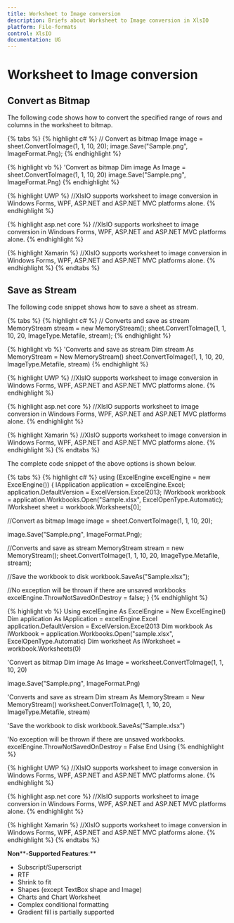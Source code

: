 ```yaml
---
title: Worksheet to Image conversion
description: Briefs about Worksheet to Image conversion in XlsIO
platform: File-formats
control: XlsIO
documentation: UG
---
```


# Worksheet to Image conversion

## Convert as Bitmap

The following code shows how to convert the specified range of rows and columns in the worksheet to bitmap.

{% tabs %}
{% highlight c# %}
// Convert as bitmap
Image image = sheet.ConvertToImage(1, 1, 10, 20);
image.Save("Sample.png", ImageFormat.Png);
{% endhighlight %}

{% highlight vb %}
'Convert as bitmap
Dim image As Image = sheet.ConvertToImage(1, 1, 10, 20)
image.Save("Sample.png", ImageFormat.Png)
{% endhighlight %}

{% highlight UWP %}
//XlsIO supports worksheet to image conversion in Windows Forms, WPF, ASP.NET and ASP.NET MVC platforms alone.
{% endhighlight %}

{% highlight asp.net core %}
//XlsIO supports worksheet to image conversion in Windows Forms, WPF, ASP.NET and ASP.NET MVC platforms alone.
{% endhighlight %}

{% highlight Xamarin %}
//XlsIO supports worksheet to image conversion in Windows Forms, WPF, ASP.NET and ASP.NET MVC platforms alone.
{% endhighlight %}
{% endtabs %}  

## Save as Stream

The following code snippet shows how to save a sheet as stream.

{% tabs %}
{% highlight c# %}
// Converts and save as stream
MemoryStream stream = new MemoryStream();
sheet.ConvertToImage(1, 1, 10, 20, ImageType.Metafile, stream);
{% endhighlight %}

{% highlight vb %}
'Converts and save as stream
Dim stream As MemoryStream = New MemoryStream()
sheet.ConvertToImage(1, 1, 10, 20, ImageType.Metafile, stream)
{% endhighlight %}

{% highlight UWP %}
//XlsIO supports worksheet to image conversion in Windows Forms, WPF, ASP.NET and ASP.NET MVC platforms alone.
{% endhighlight %}

{% highlight asp.net core %}
//XlsIO supports worksheet to image conversion in Windows Forms, WPF, ASP.NET and ASP.NET MVC platforms alone.
{% endhighlight %}

{% highlight Xamarin %}
//XlsIO supports worksheet to image conversion in Windows Forms, WPF, ASP.NET and ASP.NET MVC platforms alone.
{% endhighlight %}
{% endtabs %}  

The complete code snippet of the above options is shown below.

{% tabs %}
{% highlight c# %}
using (ExcelEngine excelEngine = new ExcelEngine())
{
  IApplication application = excelEngine.Excel;
  application.DefaultVersion = ExcelVersion.Excel2013;
  IWorkbook workbook = application.Workbooks.Open("Sample.xlsx", ExcelOpenType.Automatic);
  IWorksheet sheet = workbook.Worksheets[0];

  //Convert as bitmap
  Image image = sheet.ConvertToImage(1, 1, 10, 20);

  image.Save("Sample.png", ImageFormat.Png);

  //Converts and save as stream
  MemoryStream stream = new MemoryStream();
  sheet.ConvertToImage(1, 1, 10, 20, ImageType.Metafile, stream);

  //Save the workbook to disk
  workbook.SaveAs("Sample.xlsx");

  //No exception will be thrown if there are unsaved workbooks
  excelEngine.ThrowNotSavedOnDestroy = false;
}
{% endhighlight %}

{% highlight vb %}
Using excelEngine As ExcelEngine = New ExcelEngine()
  Dim application As IApplication = excelEngine.Excel
  application.DefaultVersion = ExcelVersion.Excel2013
  Dim workbook As IWorkbook = application.Workbooks.Open("sample.xlsx", ExcelOpenType.Automatic)
  Dim worksheet As IWorksheet = workbook.Worksheets(0)

  'Convert as bitmap
  Dim image As Image = worksheet.ConvertToImage(1, 1, 10, 20)

  image.Save("Sample.png", ImageFormat.Png)

  'Converts and save as stream
  Dim stream As MemoryStream = New MemoryStream()
  worksheet.ConvertToImage(1, 1, 10, 20, ImageType.Metafile, stream)

  'Save the workbook to disk
  workbook.SaveAs("Sample.xlsx")

  'No exception will be thrown if there are unsaved workbooks.
  excelEngine.ThrowNotSavedOnDestroy = False
End Using
{% endhighlight %}

{% highlight UWP %}
//XlsIO supports worksheet to image conversion in Windows Forms, WPF, ASP.NET and ASP.NET MVC platforms alone.
{% endhighlight %}

{% highlight asp.net core %}
//XlsIO supports worksheet to image conversion in Windows Forms, WPF, ASP.NET and ASP.NET MVC platforms alone.
{% endhighlight %}

{% highlight Xamarin %}
//XlsIO supports worksheet to image conversion in Windows Forms, WPF, ASP.NET and ASP.NET MVC platforms alone.
{% endhighlight %}
{% endtabs %}  

**Non****-****Supported** **Features****:**

* Subscript/Superscript
* RTF
* Shrink to fit
* Shapes (except TextBox shape and Image)
* Charts and Chart Worksheet
* Complex conditional formatting
* Gradient fill is partially supported